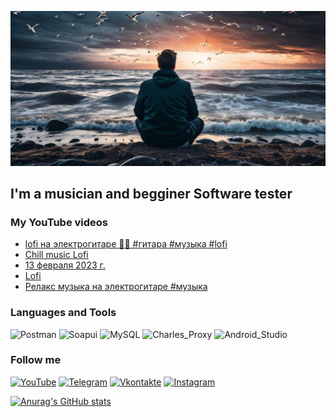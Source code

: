 [![Header](https://github.com/sergeypashenko/sergeypashenko/blob/main/assets/photo_5249240692402806455_y.jpg)](https://www.youtube.com/@SergeyPashenko)

## I'm a musician and begginer Software tester

### My YouTube videos
<!-- YOUTUBE:START -->
- [lofi на электрогитаре 🎸😌 #гитара #музыка #lofi](https://www.youtube.com/shorts/zLluwabLClY)
- [Chill music Lofi](https://www.youtube.com/shorts/MM4qc-0QVe4)
- [13 февраля 2023 г.](https://www.youtube.com/shorts/YFIyBS2Bb6w)
- [Lofi](https://www.youtube.com/watch?v=YPtNVJY4ud4)
- [Релакс музыка на электрогитаре #музыка](https://www.youtube.com/shorts/ggThxFQFlkw)
<!-- YOUTUBE:END -->

### Languages and Tools
![Postman](https://img.shields.io/badge/-Postman-090909?style=for-the-badge&logo=postman)
![Soapui](https://img.shields.io/badge/-Soapui-090909?style=for-the-badge&logo=soapui)
![MySQL](https://img.shields.io/badge/-MySQL-090909?style=for-the-badge&logo=mysql)
![Charles_Proxy](https://img.shields.io/badge/-Charles_Proxy-090909?style=for-the-badge&logo=charlesproxy)
![Android_Studio](https://img.shields.io/badge/-Android_Studio-090909?style=for-the-badge&logo=androidstudio)

### Follow me
[![YouTube](https://img.shields.io/badge/-YouTube-090909?style=for-the-badge&logo=YouTube&logoColor=FF0000)](https://www.youtube.com/@SergeyPashenko)
[![Telegram](https://img.shields.io/badge/-Telegram-090909?style=for-the-badge&logo=telegram&logoColor=27A0D9)](https://t.me/sergeypashenko)
[![Vkontakte](https://img.shields.io/badge/-Vkontakte-090909?style=for-the-badge&logo=Vk&logoColor=4F7DB3)](https://vk.com/sergey_pashenko)
[![Instagram](https://img.shields.io/badge/-Instagram-090909?style=for-the-badge&logo=instagram&logoColor=B4068E)](https://www.instagram.com/sergeypashenko1994?igsh=MWtsbmZxN2wzYmxodg==)

[![Anurag's GitHub stats](https://github-readme-stats.vercel.app/api?username=sergeypashenko&show_icons=true&theme=dark)](https://github.com/anuraghazra/github-readme-stats)
